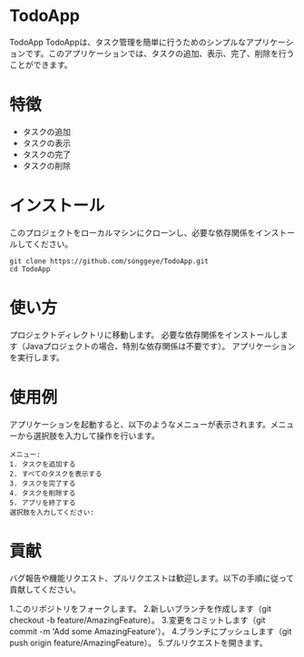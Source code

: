 # TodoApp
TodoApp
TodoAppは、タスク管理を簡単に行うためのシンプルなアプリケーションです。このアプリケーションでは、タスクの追加、表示、完了、削除を行うことができます。

# 特徴
- タスクの追加
- タスクの表示
- タスクの完了
- タスクの削除

# インストール
このプロジェクトをローカルマシンにクローンし、必要な依存関係をインストールしてください。
```
git clone https://github.com/songgeye/TodoApp.git
cd TodoApp
```

# 使い方
プロジェクトディレクトリに移動します。
必要な依存関係をインストールします（Javaプロジェクトの場合、特別な依存関係は不要です）。
アプリケーションを実行します。

# 使用例
アプリケーションを起動すると、以下のようなメニューが表示されます。メニューから選択肢を入力して操作を行います。
```
メニュー:
1. タスクを追加する
2. すべてのタスクを表示する
3. タスクを完了する
4. タスクを削除する
5. アプリを終了する
選択肢を入力してください: 
```

# 貢献
バグ報告や機能リクエスト、プルリクエストは歓迎します。以下の手順に従って貢献してください。

1.このリポジトリをフォークします。
2.新しいブランチを作成します（git checkout -b feature/AmazingFeature）。
3.変更をコミットします（git commit -m 'Add some AmazingFeature'）。
4.ブランチにプッシュします（git push origin feature/AmazingFeature）。
5.プルリクエストを開きます。
